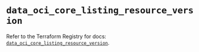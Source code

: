 # `data_oci_core_listing_resource_version`

Refer to the Terraform Registry for docs: [`data_oci_core_listing_resource_version`](https://registry.terraform.io/providers/hashicorp/oci/7.19.0/docs/data-sources/core_listing_resource_version).
